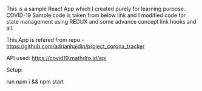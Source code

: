 This is a sample React App which I created purely for learning purpose. COVID-19 Sample code is taken from below link and I modified code for state management using REDUX and some advance concept link hooks and all.


This App is refered from repo - https://github.com/adrianhajdin/project_corona_tracker


API used: https://covid19.mathdro.id/api

Setup:

run npm i && npm start
